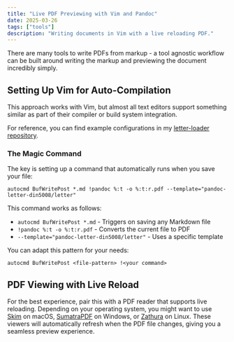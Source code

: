 ```yaml
---
title: "Live PDF Previewing with Vim and Pandoc"
date: 2025-03-26
tags: ["tools"]
description: "Writing documents in Vim with a live reloading PDF."
---
```

There are many tools to write PDFs from markup - a tool agnostic workflow can be built around writing the markup and previewing the document incredibly simply.

## Setting Up Vim for Auto-Compilation

This approach works with Vim, but almost all text editors support something similar as part of their compiler or build system integration.

For reference, you can find example configurations in my [letter-loader repository](https://github.com/khoroo/letter-loader).

### The Magic Command

The key is setting up a command that automatically runs when you save your file:

```vim
autocmd BufWritePost *.md !pandoc %:t -o %:t:r.pdf --template="pandoc-letter-din5008/letter"
```

This command works as follows:
- `autocmd BufWritePost *.md` - Triggers on saving any Markdown file
- `!pandoc %:t -o %:t:r.pdf` - Converts the current file to PDF
- `--template="pandoc-letter-din5008/letter"` - Uses a specific template

You can adapt this pattern for your needs: 

```vim
autocmd BufWritePost <file-pattern> !<your command>
```

## PDF Viewing with Live Reload

For the best experience, pair this with a PDF reader that supports live reloading. Depending on your operating system, you might want to use [Skim](https://skim-app.sourceforge.io/) on macOS, [SumatraPDF](https://www.sumatrapdfreader.org/) on Windows, or [Zathura](https://pwmt.org/projects/zathura/) on Linux. These viewers will automatically refresh when the PDF file changes, giving you a seamless preview experience.